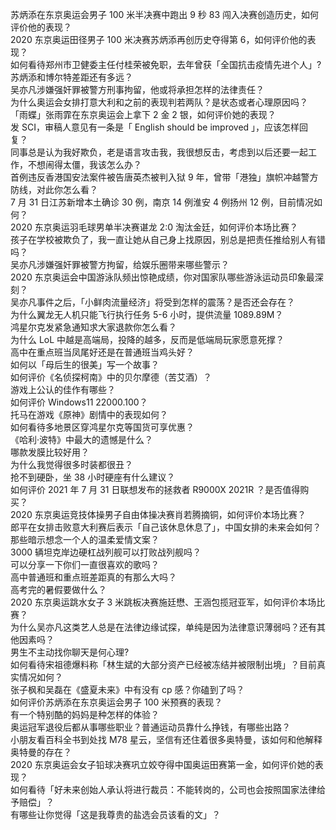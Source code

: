 苏炳添在东京奥运会男子 100 米半决赛中跑出 9 秒 83 闯入决赛创造历史，如何评价他的表现？  
2020 东京奥运田径男子 100 米决赛苏炳添再创历史夺得第 6，如何评价他的表现？  
如何看待郑州市卫健委主任付桂荣被免职，去年曾获「全国抗击疫情先进个人」?  
苏炳添和博尔特差距还有多远？  
吴亦凡涉嫌强奸罪被警方刑事拘留，他或将承担怎样的法律责任？  
为什么奥运会女排打意大利和之前的表现判若两队？是状态或者心理原因吗？  
「雨蝶」张雨霏在东京奥运会上拿下 2 金 2 银，如何评价她的表现？  
发 SCI，审稿人意见有一条是「 English should be improved 」，应该怎样回复？  
同事总是认为我好欺负，老是语言攻击我，我很想反击，考虑到以后还要一起工作，不想闹得太僵，我该怎么办？  
首例违反香港国安法案件被告唐英杰被判入狱 9 年，曾带「港独」旗帜冲越警方防线，对此你怎么看？  
7 月 31 日江苏新增本土确诊 30 例，南京 14 例淮安 4 例扬州 12 例，目前情况如何？  
2020 东京奥运羽毛球男单半决赛谌龙 2:0 淘汰金廷，如何评价本场比赛？  
孩子在学校被欺负了，我一直让她从自己身上找原因，别总是把责任推给别人有错吗？  
吴亦凡涉嫌强奸罪被警方拘留，给娱乐圈带来哪些警示？  
2020 东京奥运会中国游泳队频出惊艳成绩，你对国家队哪些游泳运动员印象最深刻？  
吴亦凡事件之后，「小鲜肉流量经济」将受到怎样的震荡？是否还会存在？  
为什么翼龙无人机只能飞行执行任务 5-6 小时，提供流量 1089.89M？  
鸿星尔克发紧急通知求大家退款你怎么看？  
为什么 LoL 中越是高端局，投降的越多，反而是低端局玩家愿意死撑？  
高中在重点班当凤尾好还是在普通班当鸡头好？  
如何以「母后生的很美」写一个故事？  
如何评价《名侦探柯南》中的贝尔摩德（苦艾酒）？  
游戏上公认的佳作有哪些？  
如何评价 Windows11 22000.100？  
托马在游戏《原神》剧情中的表现如何？  
如何看待多地景区穿鸿星尔克等国货可享优惠？  
《哈利·波特》中最大的遗憾是什么？  
哪款发膜比较好用？  
为什么我觉得很多时装都很丑？  
抢不到硬卧，坐 38 小时硬座有什么建议？  
如何评价 2021 年 7 月 31 日联想发布的拯救者 R9000X 2021R ？是否值得购买？  
2020 东京奥运竞技体操男子自由体操决赛肖若腾摘铜，如何评价本场比赛？  
郎平在女排击败意大利赛后表示「自己该休息休息了」，中国女排的未来会如何？  
那些暗示想念一个人的温柔爱情文案？  
3000 辆坦克岸边硬杠战列舰可以打败战列舰吗？  
可以分享一下你们一直很喜欢的歌吗？  
高中普通班和重点班差距真的有那么大吗？  
高考完的暑假要做什么？  
2020 东京奥运跳水女子 3 米跳板决赛施廷懋、王涵包揽冠亚军，如何评价本场比赛？  
为什么吴亦凡这类艺人总是在法律边缘试探，单纯是因为法律意识薄弱吗？还有其他因素吗？  
男生不主动找你聊天是何心理?  
如何看待宋祖德爆料称「林生斌的大部分资产已经被冻结并被限制出境」？目前真实情况如何？  
张子枫和吴磊在《盛夏未来》中有没有 cp 感？你磕到了吗？  
如何评价苏炳添在东京奥运会男子 100 米预赛的表现？  
有一个特别酷的妈妈是种怎样的体验？  
奥运冠军退役后都从事哪些职业？普通运动员靠什么挣钱，有哪些出路？  
小朋友看百科全书到处找 M78 星云，坚信有还住着很多奥特曼，该如何和他解释奥特曼的存在？  
2020 东京奥运会女子铅球决赛巩立姣夺得中国奥运田赛第一金，如何评价她的表现？  
如何看待「好未来创始人承认将进行裁员：不能转岗的，公司也会按照国家法律给予赔偿」？  
有哪些让你觉得「这是我尊贵的盐选会员该看的文」？  
